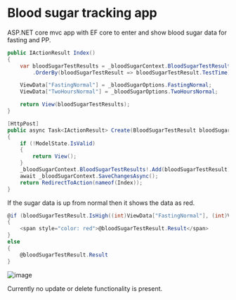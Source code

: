 # Blood sugar tracking app

ASP.NET core mvc app with EF core to enter and show blood sugar data for 
fasting and PP.

```c#
public IActionResult Index()
{
    var bloodSugarTestResults = _bloodSugarContext.BloodSugarTestResults
        .OrderBy(bloodSugarTestResult => bloodSugarTestResult.TestTime);

    ViewData["FastingNormal"] = _bloodSugarOptions.FastingNormal;
    ViewData["TwoHoursNormal"] = _bloodSugarOptions.TwoHoursNormal;

    return View(bloodSugarTestResults);
}

[HttpPost]
public async Task<IActionResult> Create(BloodSugarTestResult bloodSugarTestResult)
{
    if (!ModelState.IsValid)
    {
        return View();
    }
    _bloodSugarContext.BloodSugarTestResults!.Add(bloodSugarTestResult);
    await _bloodSugarContext.SaveChangesAsync();
    return RedirectToAction(nameof(Index));
}
```

If the sugar data is up from normal then it shows the data as red.

```c#
@if (bloodSugarTestResult.IsHigh((int)ViewData["FastingNormal"], (int)ViewData["TwoHoursNormal"]))
{
    <span style="color: red">@bloodSugarTestResult.Result</span>
}
else
{
    @bloodSugarTestResult.Result
}
```

![image](https://user-images.githubusercontent.com/3396447/113700018-f1a0d200-96f3-11eb-85e2-6f6a7eb72523.png)

Currently no update or delete functionality is present.
